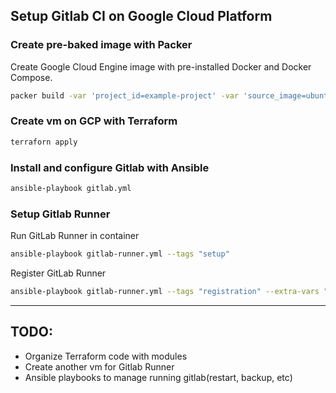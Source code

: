 ## Setup Gitlab CI on Google Cloud Platform

### Create pre-baked image with Packer
Create Google Cloud Engine image with pre-installed Docker and Docker Compose.
```sh
packer build -var 'project_id=example-project' -var 'source_image=ubuntu-1604-xenial-v20170815a' -var 'tags=docker' ubuntu-docker.json
```

### Create vm on GCP with Terraform
```sh
terraforn apply
```

### Install and configure Gitlab with Ansible
```sh
ansible-playbook gitlab.yml
```

### Setup Gitlab Runner
Run GitLab Runner in container
```sh
ansible-playbook gitlab-runner.yml --tags "setup"
```
Register GitLab Runner
```sh
ansible-playbook gitlab-runner.yml --tags "registration" --extra-vars "runner_token=TOKEN"
```

---

## TODO:
* Organize Terraform code with modules
* Create another vm for Gitlab Runner
* Ansible playbooks to manage running gitlab(restart, backup, etc)
